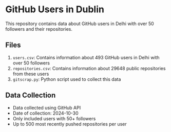 # GitHub Users in Dublin

This repository contains data about GitHub users in Delhi with over 50 followers and their repositories.

## Files

1. `users.csv`: Contains information about 493 GitHub users in Delhi with over 50 followers
2. `repositories.csv`: Contains information about 29648 public repositories from these users
3. `gitscrap.py`: Python script used to collect this data

## Data Collection

- Data collected using GitHub API
- Date of collection: 2024-10-30
- Only included users with 50+ followers
- Up to 500 most recently pushed repositories per user
